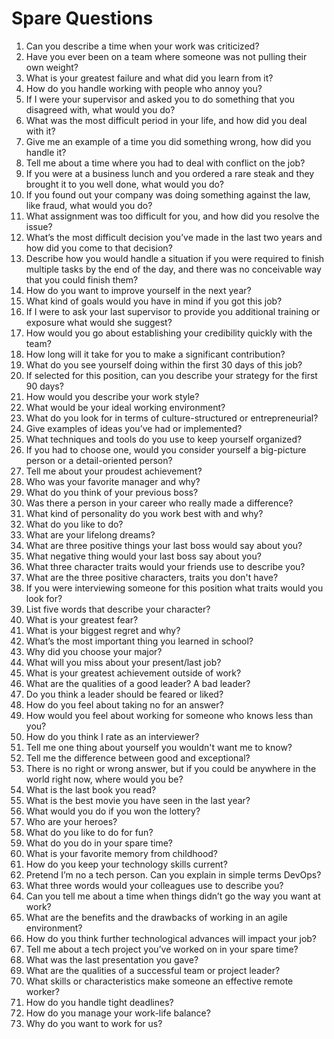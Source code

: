 # Spare Questions

1. Can you describe a time when your work was criticized?
2. Have you ever been on a team where someone was not pulling their own weight?
3. What is your greatest failure and what did you learn from it?
4. How do you handle working with people who annoy you?
5. If I were your supervisor and asked you to do something that you disagreed with, what would you do?
6. What was the most difficult period in your life, and how did you deal with it?
7. Give me an example of a time you did something wrong, how did you handle it?
8. Tell me about a time where you had to deal with conflict on the job?
9. If you were at a business lunch and you ordered a rare steak and they brought it to you well done, what would you do?
10. If you found out your company was doing something against the law, like fraud, what would you do?
11. What assignment was too difficult for you, and how did you resolve the issue?
12. What’s the most difficult decision you’ve made in the last two years and how did you come to that decision?
13. Describe how you would handle a situation if you were required to finish multiple tasks by the end of the day, and there was no conceivable way that you could finish them?
14. How do you want to improve yourself in the next year?
15. What kind of goals would you have in mind if you got this job?
16. If I were to ask your last supervisor to provide you additional training or exposure what would she suggest?
17. How would you go about establishing your credibility quickly with the team?
18. How long will it take for you to make a significant contribution?
19. What do you see yourself doing within the first 30 days of this job?
20. If selected for this position, can you describe your strategy for the first 90 days?
21. How would you describe your work style?
22. What would be your ideal working environment?
23. What do you look for in terms of culture-structured or entrepreneurial?
24. Give examples of ideas you’ve had or implemented?
25. What techniques and tools do you use to keep yourself organized?
26. If you had to choose one, would you consider yourself a big-picture person or a detail-oriented person?
27. Tell me about your proudest achievement?
28. Who was your favorite manager and why?
29. What do you think of your previous boss?
30. Was there a person in your career who really made a difference?
31. What kind of personality do you work best with and why?
32. What do you like to do?
33. What are your lifelong dreams?
34. What are three positive things your last boss would say about you?
35. What negative thing would your last boss say about you?
36. What three character traits would your friends use to describe you?
37. What are the three positive characters, traits you don't have?
38. If you were interviewing someone for this position what traits would you look for?
39. List five words that describe your character?
40. What is your greatest fear?
41. What is your biggest regret and why?
42. What’s the most important thing you learned in school?
43. Why did you choose your major?
44. What will you miss about your present/last job?
45. What is your greatest achievement outside of work?
46. What are the qualities of a good leader? A bad leader?
47. Do you think a leader should be feared or liked?
48. How do you feel about taking no for an answer?
49. How would you feel about working for someone who knows less than you?
50. How do you think I rate as an interviewer?
51. Tell me one thing about yourself you wouldn't want me to know?
52. Tell me the difference between good and exceptional?
53. There is no right or wrong answer, but if you could be anywhere in the world right now, where would you be?
54. What is the last book you read?
55. What is the best movie you have seen in the last year?
56. What would you do if you won the lottery?
57. Who are your heroes?
58. What do you like to do for fun?
59. What do you do in your spare time?
60. What is your favorite memory from childhood?
61. How do you keep your technology skills current?
62. Pretend I’m no a tech person. Can you explain in simple terms DevOps?
63. What three words would your colleagues use to describe you?
64. Can you tell me about a time when things didn’t go the way you want at work?
65. What are the benefits and the drawbacks of working in an agile environment?
66. How do you think further technological advances will impact your job?
67. Tell me about a tech project you’ve worked on in your spare time?
68. What was the last presentation you gave?
69. What are the qualities of a successful team or project leader?
70. What skills or characteristics make someone an effective remote worker?
71. How do you handle tight deadlines?
72. How do you manage your work-life balance?
73. Why do you want to work for us?


